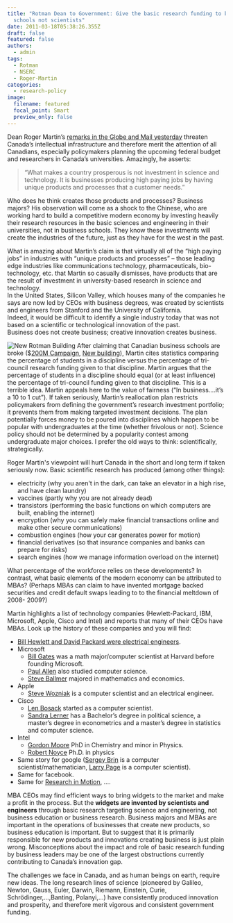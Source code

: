 ```yaml
---
title: "Rotman Dean to Government: Give the basic research funding to business
  schools not scientists"
date: 2011-03-18T05:38:26.355Z
draft: false
featured: false
authors:
  - admin
tags:
  - Rotman
  - NSERC
  - Roger-Martin
categories:
  - research-policy
image:
  filename: featured
  focal_point: Smart
  preview_only: false
---
```



Dean Roger Martin’s <a href="http://www.theglobeandmail.com/report-on-business/managing/business-education/canada-will-shrivel-under-business-school-neglect-dean-says/article1942997/">remarks in the Globe and Mail yesterday</a> threaten Canada’s intellectual infrastructure and therefore merit the attention of all Canadians, especially policymakers planning the upcoming federal budget and researchers in Canada’s universities. 
Amazingly, he asserts:
<blockquote>“What makes a country prosperous is not investment in science and technology.  
It is businesses producing high paying jobs by having unique products and processes that a customer needs.”</blockquote>
Who does he think creates those products and processes?  Business majors?  His observation will come as a shock to the Chinese, who are working hard to build a competitive modern economy by investing heavily their research resources in the basic sciences and engineering in their universities, not in business schools.  They know these investments will create the industries of the future, just as they have for the west in the past. 
 
What is amazing about Martin’s claim is that virtually all of the “high paying jobs” in industries with “unique products and processes” – those leading edge industries like communications technology, pharmaceuticals, bio-technology, etc. that Martin so casually dismisses, have products that are the result of investment in university-based research in science and technology.  
In the United States, Silicon Valley, which houses many of the companies he says are now led by CEOs with business degrees, was created by scientists and engineers from Stanford and the University of California.  
Indeed, it would be difficult to identify a single industry today that was not based on a scientific or technological innovation of the past.  
Business does not create business; creative innovation creates business.

<img src="http://www.dcnonl.com/images/archivesid/42891/110.jpg" alt="New Rotman Building" />
After claiming that Canadian business schools are broke ($<a href="http://www.rotman.utoronto.ca/supportrotman/combined.pdf">200M Campaign</a>, <a href="http://www.rotman.utoronto.ca/expansion/newbuilding.htm">New building</a>), Martin cites statistics comparing the percentage of students in a discipline versus the percentage of tri-council research funding given to that discipline. Martin argues that the percentage of students in a discipline should equal (or at least influence) the percentage of tri-council funding given to that discipline. This is a terrible idea. Martin appeals here to the value of fairness (“In business….it’s a 10 to 1 cut”). If taken seriously, Martin’s reallocation plan restricts policymakers from defining the government’s research investment portfolio; it prevents them from making targeted investment decisions. The plan potentially forces money to be poured into disciplines which happen to be popular with undergraduates at the time (whether frivolous or not). Science policy should not be determined by a popularity contest among undergraduate major choices. I prefer the old ways to think: scientifically, strategically.

Roger Martin's viewpoint will hurt Canada in the short and long term if taken seriously now. Basic scientific research has produced (among other things):
<ul>
	<li>electricity (why you aren't in the dark, can take an elevator in a high rise, and have clean laundry)</li>
	<li>vaccines (partly why you are not already dead)</li>
	<li>transistors (performing the basic functions on which computers are built, enabling the internet)</li>
	<li>encryption (why you can safely make financial transactions online and make other secure communications)</li>
	<li>combustion engines (how your car generates power for motion)</li>
	<li>financial derivatives (so that insurance companies and banks can prepare for risks)</li>
	<li>search engines (how we manage information overload on the internet)</li>
</ul>
What percentage of the workforce relies on these developments? In contrast, what basic elements of the modern economy can be attributed to MBAs? (Perhaps MBAs can claim to have invented mortgage backed securities and credit default swaps leading to to the financial meltdown of 2008- 2009?)

Martin highlights a list of technology companies (Hewlett-Packard, IBM, Microsoft, Apple, Cisco and Intel) and reports that many of their CEOs have MBAs. Look up the history of these companies and you will find:
<ul>
	<li><a href="http://en.wikipedia.org/wiki/Hewlett-Packard">Bill Hewlett and David Packard were electrical engineers</a>.</li>
	<li>Microsoft
<ul>
	<li><a href="http://en.wikipedia.org/wiki/Bill_Gates">Bill Gates</a> was a math major/computer scientist at Harvard before founding Microsoft.</li>
	<li><a href="http://en.wikipedia.org/wiki/Paul_Allen">Paul Allen</a> also studied computer science.</li>
	<li><a href="http://en.wikipedia.org/wiki/Steve_Ballmer">Steve Ballmer</a> majored in mathematics and economics.</li>
</ul>
</li>
	<li>Apple
<ul>
	<li><a href="http://en.wikipedia.org/wiki/Steve_Wozniak">Steve Wozniak</a> is a computer scientist and an electrical engineer.</li>
</ul>
</li>
	<li>Cisco
<ul>
	<li><a href="http://en.wikipedia.org/wiki/Len_Bosack">Len Bosack</a> started as a computer scientist.</li>
	<li><a href="http://en.wikipedia.org/wiki/Sandy_Lerner">Sandra Lerner</a> has a Bachelor’s degree in political science, a master’s degree in econometrics and a master’s degree in statistics and computer science.</li>
</ul>
</li>
	<li>Intel
<ul>
	<li><a href="http://en.wikipedia.org/wiki/Gordon_E._Moore">Gordon Moore</a> PhD in Chemistry and minor in Physics.</li>
	<li><a href="http://en.wikipedia.org/wiki/Robert_Noyce">Robert Noyce</a> Ph.D. in physics</li>
</ul>
</li>
	<li>Same story for google (<a href="http://en.wikipedia.org/wiki/Sergey_Brin">Sergey Brin</a> is a computer scientist/mathematician, <a href="http://en.wikipedia.org/wiki/Larry_Page">Larry Page</a> is a computer scientist).</li>
	<li>Same for facebook.</li>
	<li>Same for <a href="http://en.wikipedia.org/wiki/Mike_Lazaridis">Research in Motion</a>, ….</li>
</ul>
MBA CEOs may find efficient ways to bring widgets to the market and make a profit in the process. But the <strong>widgets are invented by scientists and engineers</strong> through basic research targeting science and engineering, not business education or business research.  Business majors and MBAs are important in the operations of businesses that create new products, so business education is important.  But to suggest that it is primarily responsible for new products and innovations creating business is just plain wrong. Misconceptions about the impact and role of basic research funding by business leaders may be one of the largest obstructions currently contributing to Canada’s innovation gap.

The challenges we face in Canada, and as human beings on earth, require new ideas.  The long research lines of science (pioneered by Galileo, Newton, Gauss, Euler, Darwin, Riemann, Einstein, Curie, Schrödinger,…,Banting, Polanyi,...) have consistently produced innovation and prosperity, and therefore merit vigorous and consistent government funding.

&nbsp;